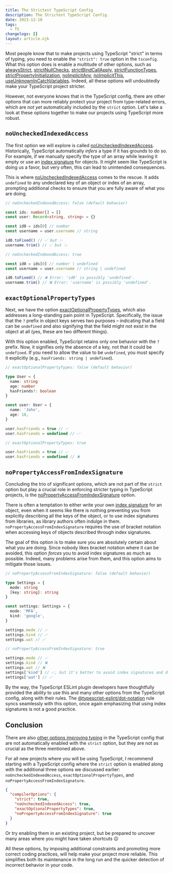 ```yaml
---
title: The Strictest TypeScript Config
description: The Strictest TypeScript Config.
date: 2023-12-10
tags:
  - TS
changelogs: []
layout: article.njk
---
```


Most people know that to make projects using TypeScript "strict" in terms of typing, you need to enable the `"strict": true` option in the `tsconfig`. What this option does is enable a multitude of other options, such as [alwaysStrict](https://www.typescriptlang.org/tsconfig#alwaysStrict), [strictNullChecks](https://www.typescriptlang.org/tsconfig#strictNullChecks), [strictBindCallApply](https://www.typescriptlang.org/tsconfig#strictBindCallApply), [strictFunctionTypes](https://www.typescriptlang.org/tsconfig#strictFunctionTypes), [strictPropertyInitialization](https://www.typescriptlang.org/tsconfig#strictPropertyInitialization), [noImplicitAny](https://www.typescriptlang.org/tsconfig#noImplicitAny), [noImplicitThis](https://www.typescriptlang.org/tsconfig#noImplicitThis), [useUnknownInCatchVariables](https://www.typescriptlang.org/tsconfig#useUnknownInCatchVariables). Indeed, all these options will undoubtedly make your TypeScript project stricter.

However, not everyone knows that in the TypeScript config, there are other options that can more reliably protect your project from type-related errors, which are _not yet_ automatically included by the `strict` option. Let's take a look at these options together to make our projects using TypeScript more robust.

## `noUncheckedIndexedAccess`

The first option we will explore is called [noUncheckedIndexedAccess](https://www.typescriptlang.org/tsconfig#noUncheckedIndexedAccess). Historically, TypeScript automatically _infers_ a type if it has grounds to do so. For example, if we manually specify the type of an array while leaving it empty or use an [index signature](https://www.typescriptlang.org/glossary#index-signatures) for objects. It might seem like TypeScript is doing us a favor, but very often, this can lead to unintended consequences.

This is where [noUncheckedIndexedAccess](https://www.typescriptlang.org/tsconfig#noUncheckedIndexedAccess) comes to the rescue. It adds `undefined` to any undeclared key of an object or index of an array, prompting additional checks to ensure that you are fully aware of what you are doing.

```ts
// noUncheckedIndexedAccess: false (default behavior)

const ids: number[] = []
const user: Record<string, string> = {}

const id0 = ids[0] // number
const username = user.username // string

id0.toFixed() // ✅ but 💥
username.trim() // ✅ but 💥

// noUncheckedIndexedAccess: true

const id0 = ids[0] // number | undefined
const username = user.username // string | undefined

id0.toFixed() // ❌ Error: 'id0' is possibly 'undefined'.
username.trim() // ❌ Error: 'username' is possibly 'undefined'.
```

## `exactOptionalPropertyTypes`

Next, we have the option [exactOptionalPropertyTypes](https://www.typescriptlang.org/tsconfig#exactOptionalPropertyTypes), which also addresses a long-standing pain point in TypeScript. Specifically, the issue that the `?` prefix in object keys serves two purposes – indicating that a field can be `undefined` and also signifying that the field might not exist in the object at all (yes, these are two different things).

With this option enabled, TypeScript retains only one behavior with the `?` prefix. Now, it signifies only the absence of a key, not that it could be `undefined`. If you need to allow the value to be `undefined`, you must specify it explicitly (e.g., `hasFriends: string | undefined`).

```ts
// exactOptionalPropertyTypes: false (default behavior)

type User = {
  name: string
  age: number
  hasFriends?: boolean
}

const user: User = {
  name: 'John',
  age: 18,
}

user.hasFriends = true // ✅
user.hasFriends = undefined // ✅

// exactOptionalPropertyTypes: true

user.hasFriends = true // ✅
user.hasFriends = undefined // ❌
```

## `noPropertyAccessFromIndexSignature`

Concluding the trio of significant options, which are not part of the `strict` option but play a crucial role in enforcing stricter typing in TypeScript projects, is the [noPropertyAccessFromIndexSignature](https://www.typescriptlang.org/tsconfig#noPropertyAccessFromIndexSignature) option.

There is often a temptation to either write your own [index signature](https://www.typescriptlang.org/glossary#index-signatures) for an object, even when it seems like there is nothing preventing you from explicitly describing all the keys of the object, or to use index signatures from libraries, as library authors often indulge in them. `noPropertyAccessFromIndexSignature` requires the use of bracket notation when accessing keys of objects described through index signatures.

The goal of this option is to make sure you are absolutely certain about what you are doing. Since nobody likes bracket notation where it can be avoided, this option _forces_ you to avoid index signatures as much as possible. Indeed, many problems arise from them, and this option aims to mitigate those issues.

```ts
// noPropertyAccessFromIndexSignature: false (default behavior)

type Settings = {
  mode: string
  [key: string]: string
}

const settings: Settings = {
  mode: 'MFA',
  kind: 'google',
}

settings.mode // ✅
settings.kind // ✅
settings.wat // ✅

// noPropertyAccessFromIndexSignature: true

settings.mode // ✅
settings.kind // ❌
settings.wat // ❌
settings['kind'] // ✅, but it's better to avoid index signatures and describe all type keys explicitly
settings['wat'] // ✅
```

By the way, the TypeScript ESLint plugin developers have thoughtfully provided the ability to use this and many other options from the TypeScript config, along with their rules. The [@typescript-eslint/dot-notation](https://typescript-eslint.io/rules/dot-notation/) rule syncs seamlessly with this option, once again emphasizing that using index signatures is not a good practice.

## Conclusion

There are also [other options improving typing](https://www.typescriptlang.org/tsconfig#Type_Checking_6248) in the TypeScript config that are not automatically enabled with the `strict` option, but they are not as crucial as the three mentioned above.

For all new projects where you will be using TypeScript, I recommend starting with a TypeScript config where the `strict` option is enabled along with the additional three options we discussed earlier: `noUncheckedIndexedAccess`, `exactOptionalPropertyTypes`, and `noPropertyAccessFromIndexSignature`.

```json
{
  "compilerOptions": {
    "strict": true,
    "noUncheckedIndexedAccess": true,
    "exactOptionalPropertyTypes": true,
    "noPropertyAccessFromIndexSignature": true
  }
}
```

Or try enabling them in an existing project, but be prepared to uncover many areas where you might have taken shortcuts 😉

All these options, by imposing additional constraints and promoting more correct coding practices, will help make your project more reliable. This simplifies both its maintenance in the long run and the quicker detection of incorrect behavior in your code.
